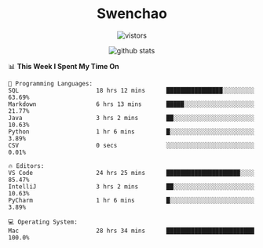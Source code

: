 <h1 align="center">Swenchao</h3>

<p align="center">
  <img src="https://visitor-badge.glitch.me/badge?page_id=Swenchao" alt="vistors" />
</p>

<p align="center">
  <img src="https://github-readme-stats.vercel.app/api?username=Swenchao&count_private=true&show_icons=true&theme=vue-dark&hide_title=true" alt="github stats" />
</p>

<!--START_SECTION:waka-->
📊 **This Week I Spent My Time On** 

```text
💬 Programming Languages: 
SQL                      18 hrs 12 mins      ████████████████░░░░░░░░░   63.69% 
Markdown                 6 hrs 13 mins       █████░░░░░░░░░░░░░░░░░░░░   21.77% 
Java                     3 hrs 2 mins        ██░░░░░░░░░░░░░░░░░░░░░░░   10.63% 
Python                   1 hr 6 mins         █░░░░░░░░░░░░░░░░░░░░░░░░   3.89% 
CSV                      0 secs              ░░░░░░░░░░░░░░░░░░░░░░░░░   0.01%

🔥 Editors: 
VS Code                  24 hrs 25 mins      █████████████████████░░░░   85.47% 
IntelliJ                 3 hrs 2 mins        ██░░░░░░░░░░░░░░░░░░░░░░░   10.63% 
PyCharm                  1 hr 6 mins         █░░░░░░░░░░░░░░░░░░░░░░░░   3.89%

💻 Operating System: 
Mac                      28 hrs 34 mins      █████████████████████████   100.0%

```


<!--END_SECTION:waka-->
